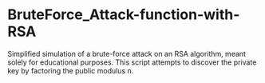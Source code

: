 # BruteForce_Attack-function-with-RSA
Simplified simulation of a brute-force attack on an RSA algorithm, meant solely for educational purposes. This script attempts to discover the private key by factoring the public modulus n.
